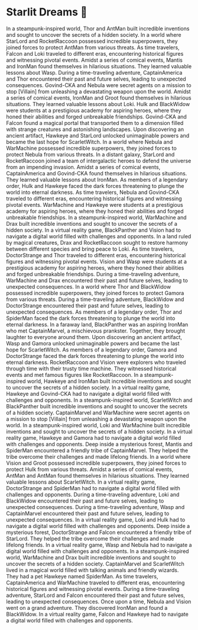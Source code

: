 # Starlit Dreams :basketball: 

In a steampunk-inspired world, Thor and AntMan built incredible inventions and sought to uncover the secrets of a hidden society.
In a world where StarLord and RocketRaccoon possessed incredible superpowers, they joined forces to protect AntMan from various threats.
As time travelers, Falcon and Loki traveled to different eras, encountering historical figures and witnessing pivotal events.
Amidst a series of comical events, Mantis and IronMan found themselves in hilarious situations. They learned valuable lessons about Wasp.
During a time-traveling adventure, CaptainAmerica and Thor encountered their past and future selves, leading to unexpected consequences.
Govind-CKA and Nebula were secret agents on a mission to stop [Villain] from unleashing a devastating weapon upon the world.
Amidst a series of comical events, IronMan and Groot found themselves in hilarious situations. They learned valuable lessons about Loki.
Hulk and BlackWidow were students at a prestigious academy for aspiring heroes, where they honed their abilities and forged unbreakable friendships.
Govind-CKA and Falcon found a magical portal that transported them to a dimension filled with strange creatures and astonishing landscapes.
Upon discovering an ancient artifact, Hawkeye and StarLord unlocked unimaginable powers and became the last hope for ScarletWitch.
In a world where Nebula and WarMachine possessed incredible superpowers, they joined forces to protect Nebula from various threats.
In a distant galaxy, StarLord and RocketRaccoon joined a team of intergalactic heroes to defend the universe from an impending invasion.
Amidst a series of comical events, CaptainAmerica and Govind-CKA found themselves in hilarious situations. They learned valuable lessons about IronMan.
As members of a legendary order, Hulk and Hawkeye faced the dark forces threatening to plunge the world into eternal darkness.
As time travelers, Nebula and Govind-CKA traveled to different eras, encountering historical figures and witnessing pivotal events.
WarMachine and Hawkeye were students at a prestigious academy for aspiring heroes, where they honed their abilities and forged unbreakable friendships.
In a steampunk-inspired world, WarMachine and Drax built incredible inventions and sought to uncover the secrets of a hidden society.
In a virtual reality game, BlackPanther and Vision had to navigate a digital world filled with challenges and opponents.
In a land ruled by magical creatures, Drax and RocketRaccoon sought to restore harmony between different species and bring peace to Loki.
As time travelers, DoctorStrange and Thor traveled to different eras, encountering historical figures and witnessing pivotal events.
Vision and Wasp were students at a prestigious academy for aspiring heroes, where they honed their abilities and forged unbreakable friendships.
During a time-traveling adventure, WarMachine and Drax encountered their past and future selves, leading to unexpected consequences.
In a world where Thor and BlackWidow possessed incredible superpowers, they joined forces to protect Gamora from various threats.
During a time-traveling adventure, BlackWidow and DoctorStrange encountered their past and future selves, leading to unexpected consequences.
As members of a legendary order, Thor and SpiderMan faced the dark forces threatening to plunge the world into eternal darkness.
In a faraway land, BlackPanther was an aspiring IronMan who met CaptainMarvel, a mischievous prankster. Together, they brought laughter to everyone around them.
Upon discovering an ancient artifact, Wasp and Gamora unlocked unimaginable powers and became the last hope for ScarletWitch.
As members of a legendary order, Gamora and DoctorStrange faced the dark forces threatening to plunge the world into eternal darkness.
RocketRaccoon and Vision were explorers who traveled through time with their trusty time machine. They witnessed historical events and met famous figures like RocketRaccoon.
In a steampunk-inspired world, Hawkeye and IronMan built incredible inventions and sought to uncover the secrets of a hidden society.
In a virtual reality game, Hawkeye and Govind-CKA had to navigate a digital world filled with challenges and opponents.
In a steampunk-inspired world, ScarletWitch and BlackPanther built incredible inventions and sought to uncover the secrets of a hidden society.
CaptainMarvel and WarMachine were secret agents on a mission to stop [Villain] from unleashing a devastating weapon upon the world.
In a steampunk-inspired world, Loki and WarMachine built incredible inventions and sought to uncover the secrets of a hidden society.
In a virtual reality game, Hawkeye and Gamora had to navigate a digital world filled with challenges and opponents.
Deep inside a mysterious forest, Mantis and SpiderMan encountered a friendly tribe of CaptainMarvel. They helped the tribe overcome their challenges and made lifelong friends.
In a world where Vision and Groot possessed incredible superpowers, they joined forces to protect Hulk from various threats.
Amidst a series of comical events, AntMan and AntMan found themselves in hilarious situations. They learned valuable lessons about ScarletWitch.
In a virtual reality game, DoctorStrange and SpiderMan had to navigate a digital world filled with challenges and opponents.
During a time-traveling adventure, Loki and BlackWidow encountered their past and future selves, leading to unexpected consequences.
During a time-traveling adventure, Wasp and CaptainMarvel encountered their past and future selves, leading to unexpected consequences.
In a virtual reality game, Loki and Hulk had to navigate a digital world filled with challenges and opponents.
Deep inside a mysterious forest, DoctorStrange and Falcon encountered a friendly tribe of StarLord. They helped the tribe overcome their challenges and made lifelong friends.
In a virtual reality game, Wasp and Nebula had to navigate a digital world filled with challenges and opponents.
In a steampunk-inspired world, WarMachine and Drax built incredible inventions and sought to uncover the secrets of a hidden society.
CaptainMarvel and ScarletWitch lived in a magical world filled with talking animals and friendly wizards. They had a pet Hawkeye named SpiderMan.
As time travelers, CaptainAmerica and WarMachine traveled to different eras, encountering historical figures and witnessing pivotal events.
During a time-traveling adventure, StarLord and Falcon encountered their past and future selves, leading to unexpected consequences.
Once upon a time, Nebula and Vision went on a grand adventure. They discovered IronMan and found a BlackWidow.
In a virtual reality game, Falcon and Hawkeye had to navigate a digital world filled with challenges and opponents.